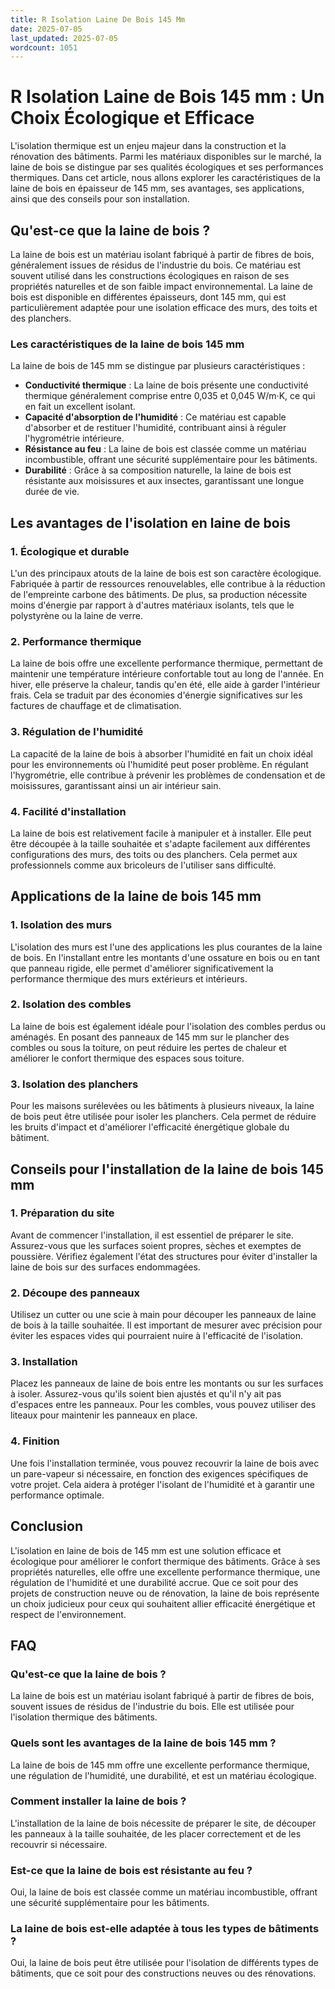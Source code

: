 ```yaml
---
title: R Isolation Laine De Bois 145 Mm
date: 2025-07-05
last_updated: 2025-07-05
wordcount: 1051
---
```


# R Isolation Laine de Bois 145 mm : Un Choix Écologique et Efficace

L'isolation thermique est un enjeu majeur dans la construction et la rénovation des bâtiments. Parmi les matériaux disponibles sur le marché, la laine de bois se distingue par ses qualités écologiques et ses performances thermiques. Dans cet article, nous allons explorer les caractéristiques de la laine de bois en épaisseur de 145 mm, ses avantages, ses applications, ainsi que des conseils pour son installation.

## Qu'est-ce que la laine de bois ?

La laine de bois est un matériau isolant fabriqué à partir de fibres de bois, généralement issues de résidus de l'industrie du bois. Ce matériau est souvent utilisé dans les constructions écologiques en raison de ses propriétés naturelles et de son faible impact environnemental. La laine de bois est disponible en différentes épaisseurs, dont 145 mm, qui est particulièrement adaptée pour une isolation efficace des murs, des toits et des planchers.

### Les caractéristiques de la laine de bois 145 mm

La laine de bois de 145 mm se distingue par plusieurs caractéristiques :

- **Conductivité thermique** : La laine de bois présente une conductivité thermique généralement comprise entre 0,035 et 0,045 W/m·K, ce qui en fait un excellent isolant.
- **Capacité d'absorption de l'humidité** : Ce matériau est capable d'absorber et de restituer l'humidité, contribuant ainsi à réguler l'hygrométrie intérieure.
- **Résistance au feu** : La laine de bois est classée comme un matériau incombustible, offrant une sécurité supplémentaire pour les bâtiments.
- **Durabilité** : Grâce à sa composition naturelle, la laine de bois est résistante aux moisissures et aux insectes, garantissant une longue durée de vie.

## Les avantages de l'isolation en laine de bois

### 1. Écologique et durable

L'un des principaux atouts de la laine de bois est son caractère écologique. Fabriquée à partir de ressources renouvelables, elle contribue à la réduction de l'empreinte carbone des bâtiments. De plus, sa production nécessite moins d'énergie par rapport à d'autres matériaux isolants, tels que le polystyrène ou la laine de verre.

### 2. Performance thermique

La laine de bois offre une excellente performance thermique, permettant de maintenir une température intérieure confortable tout au long de l'année. En hiver, elle préserve la chaleur, tandis qu'en été, elle aide à garder l'intérieur frais. Cela se traduit par des économies d'énergie significatives sur les factures de chauffage et de climatisation.

### 3. Régulation de l'humidité

La capacité de la laine de bois à absorber l'humidité en fait un choix idéal pour les environnements où l'humidité peut poser problème. En régulant l'hygrométrie, elle contribue à prévenir les problèmes de condensation et de moisissures, garantissant ainsi un air intérieur sain.

### 4. Facilité d'installation

La laine de bois est relativement facile à manipuler et à installer. Elle peut être découpée à la taille souhaitée et s'adapte facilement aux différentes configurations des murs, des toits ou des planchers. Cela permet aux professionnels comme aux bricoleurs de l'utiliser sans difficulté.

## Applications de la laine de bois 145 mm

### 1. Isolation des murs

L'isolation des murs est l'une des applications les plus courantes de la laine de bois. En l'installant entre les montants d'une ossature en bois ou en tant que panneau rigide, elle permet d'améliorer significativement la performance thermique des murs extérieurs et intérieurs.

### 2. Isolation des combles

La laine de bois est également idéale pour l'isolation des combles perdus ou aménagés. En posant des panneaux de 145 mm sur le plancher des combles ou sous la toiture, on peut réduire les pertes de chaleur et améliorer le confort thermique des espaces sous toiture.

### 3. Isolation des planchers

Pour les maisons surélevées ou les bâtiments à plusieurs niveaux, la laine de bois peut être utilisée pour isoler les planchers. Cela permet de réduire les bruits d'impact et d'améliorer l'efficacité énergétique globale du bâtiment.

## Conseils pour l'installation de la laine de bois 145 mm

### 1. Préparation du site

Avant de commencer l'installation, il est essentiel de préparer le site. Assurez-vous que les surfaces soient propres, sèches et exemptes de poussière. Vérifiez également l'état des structures pour éviter d'installer la laine de bois sur des surfaces endommagées.

### 2. Découpe des panneaux

Utilisez un cutter ou une scie à main pour découper les panneaux de laine de bois à la taille souhaitée. Il est important de mesurer avec précision pour éviter les espaces vides qui pourraient nuire à l'efficacité de l'isolation.

### 3. Installation

Placez les panneaux de laine de bois entre les montants ou sur les surfaces à isoler. Assurez-vous qu'ils soient bien ajustés et qu'il n'y ait pas d'espaces entre les panneaux. Pour les combles, vous pouvez utiliser des liteaux pour maintenir les panneaux en place.

### 4. Finition

Une fois l'installation terminée, vous pouvez recouvrir la laine de bois avec un pare-vapeur si nécessaire, en fonction des exigences spécifiques de votre projet. Cela aidera à protéger l'isolant de l'humidité et à garantir une performance optimale.

## Conclusion

L'isolation en laine de bois de 145 mm est une solution efficace et écologique pour améliorer le confort thermique des bâtiments. Grâce à ses propriétés naturelles, elle offre une excellente performance thermique, une régulation de l'humidité et une durabilité accrue. Que ce soit pour des projets de construction neuve ou de rénovation, la laine de bois représente un choix judicieux pour ceux qui souhaitent allier efficacité énergétique et respect de l'environnement.

## FAQ

### Qu'est-ce que la laine de bois ?

La laine de bois est un matériau isolant fabriqué à partir de fibres de bois, souvent issues de résidus de l'industrie du bois. Elle est utilisée pour l'isolation thermique des bâtiments.

### Quels sont les avantages de la laine de bois 145 mm ?

La laine de bois de 145 mm offre une excellente performance thermique, une régulation de l'humidité, une durabilité, et est un matériau écologique.

### Comment installer la laine de bois ?

L'installation de la laine de bois nécessite de préparer le site, de découper les panneaux à la taille souhaitée, de les placer correctement et de les recouvrir si nécessaire.

### Est-ce que la laine de bois est résistante au feu ?

Oui, la laine de bois est classée comme un matériau incombustible, offrant une sécurité supplémentaire pour les bâtiments.

### La laine de bois est-elle adaptée à tous les types de bâtiments ?

Oui, la laine de bois peut être utilisée pour l'isolation de différents types de bâtiments, que ce soit pour des constructions neuves ou des rénovations.